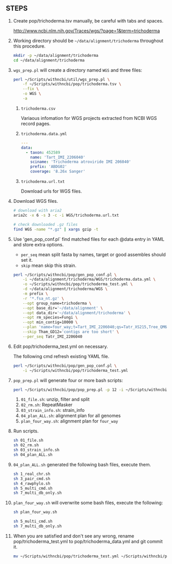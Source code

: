 ## STEPS

1. Create pop/trichoderma.tsv manually, be careful with tabs and spaces.

    http://www.ncbi.nlm.nih.gov/Traces/wgs/?page=1&term=trichoderma

2. Working directory should be `~/data/alignment/trichoderma` throughout this procedure.

    ```bash
    mkdir -p ~/data/alignment/trichoderma
    cd ~/data/alignment/trichoderma
    ```

3. `wgs_prep.pl` will create a directory named `WGS` and three files:

    ```bash
    perl ~/Scripts/withncbi/util/wgs_prep.pl \
        -f ~/Scripts/withncbi/pop/trichoderma.tsv \
        --fix \
        -o WGS \
        -a
    ```

    1. `trichoderma.csv`
    
        Variaous infomation for WGS projects extracted from NCBI WGS record pages.
    
    2. `trichoderma.data.yml`
    
        ```yaml
        ---
        data:
          - taxon: 452589
            name: 'Tart_IMI_2206040'
            sciname: 'Trichoderma atroviride IMI 206040'
            prefix: 'ABDG02'
            coverage: '8.26x Sanger'
        ```
        
    3. `trichoderma.url.txt`
    
        Download urls for WGS files.

4. Download WGS files.

    ```bash
    # download with aria2
    aria2c -x 6 -s 3 -c -i WGS/trichoderma.url.txt
    
    # check downloaded .gz files
    find WGS -name "*.gz" | xargs gzip -t 
    ```

5. Use 'gen_pop_conf.pl` find matched files for each @data entry in YAML and store extra options.

    * `per_seq` mean split fasta by names, target or good assembles should set it.
    * `skip` mean skip this strain.

    ```bash
    perl ~/Scripts/withncbi/pop/gen_pop_conf.pl \
        -i ~/data/alignment/trichoderma/WGS/trichoderma.data.yml \
        -o ~/Scripts/withncbi/pop/trichoderma_test.yml \
        -d ~/data/alignment/trichoderma/WGS \
        -m prefix \
        -r '*.fsa_nt.gz' \
        --opt group_name=trichoderma \
        --opt base_dir='~/data/alignment' \
        --opt data_dir='~/data/alignment/trichoderma' \
        --opt rm_species=Fungi \
        --opt min_contig=10000 \
        --plan 'name=four_way;t=Tart_IMI_2206040;qs=Tatr_XS215,Tree_QM6a,Tvir_Gv29_8' \
        --skip Tham_GD12='contigs are too short' \
        --per_seq Tatr_IMI_2206040
    ```

6. Edit pop/trichoderma_test.yml on necessary.

    The following cmd refresh existing YAML file.

    ```bash
    perl ~/Scripts/withncbi/pop/gen_pop_conf.pl \
        -i ~/Scripts/withncbi/pop/trichoderma_test.yml
    ```

7. `pop_prep.pl` will generate four or more bash scripts:

    ```bash
    perl ~/Scripts/withncbi/pop/pop_prep.pl -p 12 -i ~/Scripts/withncbi/pop/trichoderma_test.yml
    ```
    
    1. `01_file.sh`: unzip, filter and split
    2. `02_rm.sh`: RepeatMasker
    3. `03_strain_info.sh`: strain_info
    4. `04_plan_ALL.sh`: alignment plan for all genomes
    5. `plan_four_way.sh`: alignment plan for `four_way`

8. Run scripts.

    ```bash
    sh 01_file.sh
    sh 02_rm.sh
    sh 03_strain_info.sh
    sh 04_plan_ALL.sh
    ```

8. `04_plan_ALL.sh` generated the following bash files, execute them.

    ```bash
    sh 1_real_chr.sh
    sh 3_pair_cmd.sh
    sh 4_rawphylo.sh
    sh 5_multi_cmd.sh
    sh 7_multi_db_only.sh
    ```

9. `plan_four_way.sh` will overwrite some bash files, execute the following:

    ```bash
    sh plan_four_way.sh

    sh 5_multi_cmd.sh
    sh 7_multi_db_only.sh
    ```

10. When you are satisfied and don't see any wrong, rename pop/trichoderma_test.yml to
    pop/trichoderma_data.yml and git commit it.
    
    ```bash
    mv ~/Scripts/withncbi/pop/trichoderma_test.yml ~/Scripts/withncbi/pop/trichoderma_data.yml
    ```
